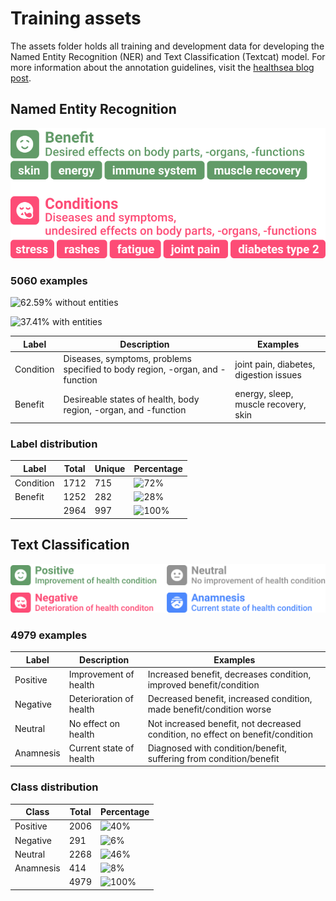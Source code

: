 # Training assets

The assets folder holds all training and development data for developing the Named Entity Recognition (NER) and Text Classification (Textcat) model. For more information about the annotation guidelines, visit the [healthsea blog post]().

## Named Entity Recognition

<img src="img/ner.svg">

### 5060 examples 
![62.59%](https://progress-bar.dev/63?title=3167) without entities

![37.41%](https://progress-bar.dev/37?title=1893) with entities

| Label | Description | Examples |
| --- | --- | --- | 
| Condition | Diseases, symptoms, problems specified to body region, -organ, and -function | joint pain, diabetes, digestion issues |
| Benefit | Desireable states of health, body region, -organ, and -function | energy, sleep, muscle recovery, skin |

### Label distribution

| Label | Total | Unique | Percentage |
| --- | --- | --- | --- | 
| Condition | 1712 | 715 | ![72%](https://progress-bar.dev/72) | 
| Benefit | 1252 | 282 | ![28%](https://progress-bar.dev/28) | 
|  | 2964 | 997 | ![100%](https://progress-bar.dev/100) | 


## Text Classification

<img src="img/textcat.svg">

### 4979 examples

| Label | Description | Examples |
| --- | --- | --- | 
| Positive | Improvement of health | Increased benefit, decreases condition, improved benefit/condition |
| Negative | Deterioration of health | Decreased benefit, increased condition, made benefit/condition worse |
| Neutral | No effect on health | Not increased benefit, not decreased condition, no effect on benefit/condition |
| Anamnesis | Current state of health | Diagnosed with condition/benefit, suffering from condition/benefit |

### Class distribution

| Class | Total | Percentage |
| --- | --- | --- |
| Positive | 2006 | ![40%](https://progress-bar.dev/40) |
| Negative | 291 | ![6%](https://progress-bar.dev/6) | 
| Neutral | 2268 | ![46%](https://progress-bar.dev/46) | 
| Anamnesis | 414 | ![8%](https://progress-bar.dev/8) |
|  | 4979 | ![100%](https://progress-bar.dev/100) |
